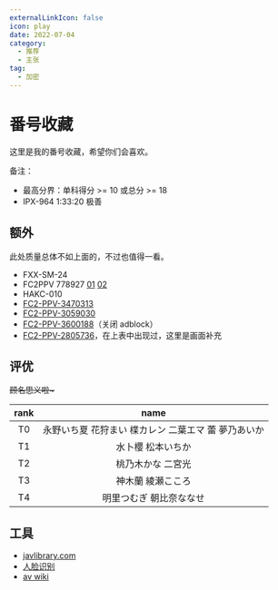 ```yaml
---
externalLinkIcon: false
icon: play
date: 2022-07-04
category:
  - 推荐
  - 主张
tag:
  - 加密
---
```


# 番号收藏

这里是我的番号收藏，希望你们会喜欢。

<AvTable />

备注：

- 最高分界：单科得分 >= 10 或总分 >= 18
- IPX-964 1:33:20 极善

<!-- 替换正则表达式
\|\[(.*)\]\(https://missav.*\)\|(\d+\.?\d*)\|(\d+\.?\d*)\|.*?<p>(.*?)</p>.*
{id:"$1",aScore:$2,bScore:$3,name:"$4"},

\|\[(.*)\]\(https://missav.*\)\|(\d+\.?\d*)\|(\d+\.?\d*)\|
\|<av bg="(.*?)"\s?/>\|(\d+\.?\d*)\|(\d+\.?\d*)\|?
{id:"$1",aScore:$2,bScore:$3},
-->

## 额外

此处质量总体不如上面的，不过也值得一看。

- FXX-SM-24
- FC2PPV 778927 [01](https://jp.xero.porn/video/z6jtbjln09icqbaj24440) [02](https://www.tokyomotion.net/video/592838/%E7%84%A1%E4%BF%AE%E6%AD%A3-fc2ppv-778927-%E3%81%A1%E3%82%85%E3%81%B1%E7%8E%8B-%E3%81%93%E3%81%A8%E3%82%8A19%E6%AD%B3icup-%E8%B6%85s%E7%B4%9A-%E7%A5%9E%E4%B9%B3-02)
- HAKC-010
- [FC2-PPV-3470313](https://missav.com/zh/fc2-ppv-3470313)
- [FC2-PPV-3059030](https://missav.com/cn/fc2-ppv-3059030)
- [FC2-PPV-3600188](https://njav.tv/en/v/fc2-ppv-3600188)（关闭 adblock）
- [FC2-PPV-2805736](https://missav.com/fc2-ppv-2805736)，在上表中出现过，这里是画面补充

## 评优

~~顾名思义啦\~~~

<!-- prettier-ignore -->
|rank|name|
| :-: | :-: |
|T0|永野いち夏 花狩まい 楪カレン 二葉エマ 蕾 夢乃あいか|
|T1|水卜櫻 松本いちか|
|T2|桃乃木かな 二宮光|
|T3|神木蘭 綾瀬こころ|
|T4|明里つむぎ 朝比奈ななせ|

## 工具

- [javlibrary.com](https://www.javlibrary.com/cn/)
- [人脸识别](https://xslist.org/zh)
- [av wiki](https://av-wiki.net/)
